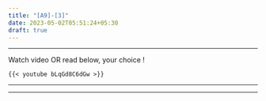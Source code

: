 ```yaml
---
title: "[A9]-[3]"
date: 2023-05-02T05:51:24+05:30
draft: true
---
```


---

Watch video OR read below, your choice !

```
{{< youtube bLqGd8C6dGw >}}
```

---

---

